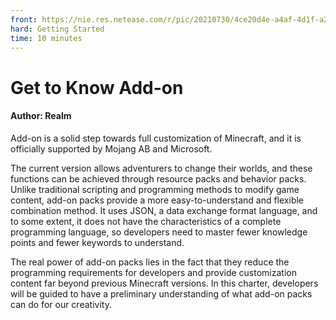 ```yaml
--- 
front: https://nie.res.netease.com/r/pic/20210730/4ce20d4e-a4af-4d1f-a28a-036b122f1802.png 
hard: Getting Started 
time: 10 minutes 
--- 
```

# Get to Know Add-on 
#### Author: Realm 

Add-on is a solid step towards full customization of Minecraft, and it is officially supported by Mojang AB and Microsoft. 

The current version allows adventurers to change their worlds, and these functions can be achieved through resource packs and behavior packs. Unlike traditional scripting and programming methods to modify game content, add-on packs provide a more easy-to-understand and flexible combination method. It uses JSON, a data exchange format language, and to some extent, it does not have the characteristics of a complete programming language, so developers need to master fewer knowledge points and fewer keywords to understand. 

The real power of add-on packs lies in the fact that they reduce the programming requirements for developers and provide customization content far beyond previous Minecraft versions. 
In this charter, developers will be guided to have a preliminary understanding of what add-on packs can do for our creativity.